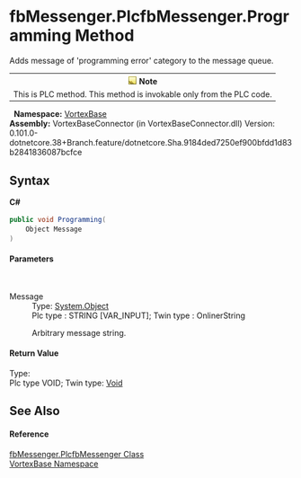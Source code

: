 # fbMessenger.PlcfbMessenger.Programming Method 
 

Adds message of 'programming error' category to the message queue.
&nbsp;<table><tr><th>![Note](media/AlertNote.png) Note</th></tr><tr><td>This is PLC method. This method is invokable only from the PLC code.</td></tr></table>&nbsp;
**Namespace:**&nbsp;<a href="N_VortexBase.md">VortexBase</a><br />**Assembly:**&nbsp;VortexBaseConnector (in VortexBaseConnector.dll) Version: 0.101.0-dotnetcore.38+Branch.feature/dotnetcore.Sha.9184ded7250ef900bfdd1d83b2841836087bcfce

## Syntax

**C#**<br />
``` C#
public void Programming(
	Object Message
)
```


#### Parameters
&nbsp;<dl><dt>Message</dt><dd>Type: <a href="https://docs.microsoft.com/dotnet/api/system.object" target="_blank">System.Object</a><br />
Plc type : STRING [VAR_INPUT]; Twin type : OnlinerString


Arbitrary message string.</dd></dl>

#### Return Value
Type: <br />Plc type VOID; Twin type: <a href="https://docs.microsoft.com/dotnet/api/system.void" target="_blank">Void</a>

## See Also


#### Reference
<a href="T_VortexBase_fbMessenger_PlcfbMessenger.md">fbMessenger.PlcfbMessenger Class</a><br /><a href="N_VortexBase.md">VortexBase Namespace</a><br />